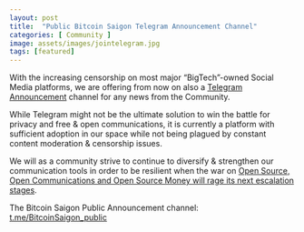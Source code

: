 ```yaml
---
layout: post
title:  "Public Bitcoin Saigon Telegram Announcement Channel"
categories: [ Community ]
image: assets/images/jointelegram.jpg
tags: [featured]
---
```

With the increasing censorship on most major “BigTech”-owned Social Media platforms, we are offering from now on also a [Telegram Announcement](https://bitcoinsaigon.org/our-social-media.html) channel for any news from the Community.

While Telegram might not be the ultimate solution to win the battle for privacy and free & open communications, it is currently a platform with sufficient adoption in our space while not being plagued by constant content moderation & censorship issues.

We will as a community strive to continue to diversify & strengthen our communication tools in order to be resilient when the war on [Open Source, Open Communications and Open Source Money will rage its next escalation stages](https://twitter.com/nwoodfine/status/1319943369582231552).

The Bitcoin Saigon Public Announcement channel: [t.me/BitcoinSaigon_public](https://t.me/BitcoinSaigon_public)


